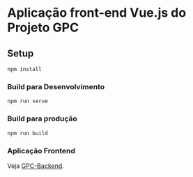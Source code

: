 # Aplicação front-end Vue.js do Projeto GPC

## Setup
```
npm install
```

### Build para Desenvolvimento
```
npm run serve
```

### Build para produção
```
npm run build
```


### Aplicação Frontend
Veja [GPC-Backend](https://github.com/grupo09-projeto-integrador/GPC-Backend).
